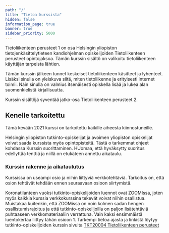 ```yaml
---
path: "/"
title: "Tietoa kurssista"
hidden: false
information_page: true
banner: true
sidebar_priority: 5000
---
```


Tietoliikenteen perusteet 1 on osa Helsingin yliopiston tietojenkäsittelytieteen kandiohjelman opiskelijoiden Tietoliikenteen perusteet opintojaksoa.  Tämän kurssin sisältö on valikoitu tietoliikenteen käyttäjän tarpeista lähtien.

Tämän kurssin jälkeen tunnet keskeiset tietoliikenteen käsitteet ja lyhenteet. Lisäksi sinulla on yleiskuva siitä, miten tietoliikenne ja erityisesti internet toimii. Näin sinulla on valmius itsenäisesti opiskella lisää ja lukea alan suomenkielistä kirjallisuutta.

Kurssin sisältöjä syventää jatko-osa Tietoliikenteen perusteet 2.

## Kenelle tarkoitettu

Tämä kevään 2021 kurssi on tarkoitettu kaikille aiheesta kiinnostuneille. 

Helsingin yliopiston tutkinto-opiskelijat ja avoimen yliopiston opiskelijat voivat saada kurssista myös opintopisteitä. Tästä o tarkemmat ohjeet kohdassa Kurssin suorittaminen. HUomaa, että hyväksytty suoritus edellyttää tenttiä ja niillä on etukäteen annettu aikataulu.




### Kurssin rakenne ja aikataulutus

Kurssissa on useampi osio ja niihin liittyviä verkkotehtäviä. Tarkoitus on, että osion tehtävät tehdään ennen seuraavaan osioon siirtymistä.

Koronatilanteen vuoksi tutkinto-opiskelijoiden luennot ovat ZOOMIssa, joten myös kaikkia kurssia verkkokurssina tekevät voivat niihin osallistua. Muistakaa kuitenkin, että ZOOMissa on noin kolmen sadan hengen osallistumisrajoitus ja että tutkinto-opiskelijoilla on paljon lisätehtäviä puhtaaseen verkkomateriaaliin verrattuna. Vain kaksi ensimmäistä luentokertaa liittyy tähän osioon 1.
Tarkempi tietoa ajasta ja linkistä löytyy tutkinto-opiskelijoiden kurssin sivulta [TKT20004 Tietoliikenteen perusteet](https://studies.helsinki.fi/opintotarjonta/cur/hy-opt-cur-2021-6ee318ca-6ac2-4f0a-bb47-22a4295a8a93/Tietoliikenteen_perusteet)



